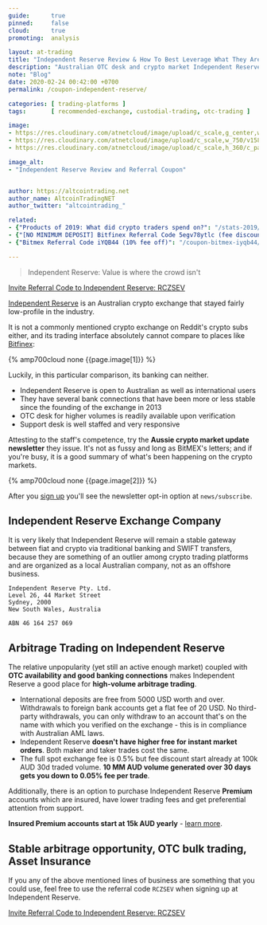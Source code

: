 ```yaml
---
guide:      true
pinned:     false
cloud:      true
promoting:  analysis

layout: at-trading
title: "Independent Reserve Review & How To Best Leverage What They Are Great At"
description: "Australian OTC desk and crypto market Independent Reserve exchange: Value is where the crowd isn't. Referral code: RCZSEV"
note: "Blog"
date: 2020-02-24 00:42:00 +0700
permalink: /coupon-independent-reserve/

categories: [ trading-platforms ]
tags:       [ recommended-exchange, custodial-trading, otc-trading ]

image:
- https://res.cloudinary.com/atnetcloud/image/upload/c_scale,g_center,w_700/c_crop,g_center,h_360,w_700/v1582619682/atnet/var_exchanges/indyres-hero_p11k7b.jpg
- https://res.cloudinary.com/atnetcloud/image/upload/c_scale,w_750/v1582619626/atnet/var_exchanges/Screen_Shot_2020-02-25_at_15.11.57_nxjpsk.png
- https://res.cloudinary.com/atnetcloud/image/upload/c_scale,h_360/c_pad,g_center,h_360,w_700/v1582619626/atnet/var_exchanges/Screen_Shot_2020-02-25_at_15.08.33_ytgqne.png

image_alt:
- "Independent Reserve Review and Referral Coupon"


author: https://altcointrading.net
author_name: AltcoinTradingNET
author_twitter: "altcointrading_"

related:
- {"Products of 2019: What did crypto traders spend on?": "/stats-2019/"}
- {"[NO MINIMUM DEPOSIT] Bitfinex Referral Code 5egv78ytlc (fee discount)": "/coupon-bitfinex-5egv78ytlc/"}
- {"Bitmex Referral Code iYQB44 (10% fee off)": "/coupon-bitmex-iyqb44/"}

---
```


> Independent Reserve: Value is where the crowd isn't

<p><a rel="nofollow" href="http://bit.ly/at-indyres" class="button">Invite Referral Code to Independent Reserve: RCZSEV</a></p>

[Independent Reserve](http://bit.ly/at-indyres) is an Australian crypto exchange that stayed fairly low-profile in the industry.

It is not a commonly mentioned crypto exchange on Reddit's crypto subs either, and its trading interface absolutely cannot compare to places like [Bitfinex](http://bit.ly/at-bfx-banner2020):

{% amp700cloud none {{page.image[1]}} %}

Luckily, in this particular comparison, its banking can neither.

* Independent Reserve is open to Australian as well as international users
* They have several bank connections that have been more or less stable since the founding of the exchange in 2013
* OTC desk for higher volumes is readily available upon verification
* Support desk is well staffed and very responsive

Attesting to the staff's competence, try the **Aussie crypto market update newsletter** they issue. It's not as fussy and long as BitMEX's letters; and if you're busy, it is a good summary of what's been happening on the crypto markets.

{% amp700cloud none {{page.image[2]}} %}

After you [sign up](http://bit.ly/at-indyres) you'll see the newsletter opt-in option at `news/subscribe`.

## Independent Reserve Exchange Company

It is very likely that Independent Reserve will remain a stable gateway between fiat and crypto via traditional banking and SWIFT transfers, because they are something of an outlier among crypto trading platforms and are organized as a local Australian company, not as an offshore business.

```
Independent Reserve Pty. Ltd.
Level 26, 44 Market Street
Sydney, 2000
New South Wales, Australia

ABN 46 164 257 069
```

## Arbitrage Trading on Independent Reserve

The relative unpopularity (yet still an active enough market) coupled with **OTC availability and good banking connections** makes Independent Reserve a good place for **high-volume arbitrage trading**.

* International deposits are free from 5000 USD worth and over. Withdrawals to foreign bank accounts get a flat fee of 20 USD. No third-party withdrawals, you can only withdraw to an account that's on the name with which you verified on the exchange - this is in compliance with Australian AML laws.
* Independent Reserve **doesn't have higher free for instant market orders**. Both maker and taker trades cost the same.
* The full spot exchange fee is 0.5% but fee discount start already at 100k AUD 30d traded volume. **10 MM AUD volume generated over 30 days gets you down to 0.05% fee per trade**.

Additionally, there is an option to purchase Independent Reserve **Premium** accounts which are insured, have lower trading fees and get preferential attention from support.

**Insured Premium accounts start at 15k AUD yearly** - [learn more](http://bit.ly/2wLQhrd).

## Stable arbitrage opportunity, OTC bulk trading, Asset Insurance

If you any of the above mentioned lines of business are something that you could use, feel free to use the referral code `RCZSEV` when signing up at Independent Reserve.  

<p><a rel="nofollow" href="http://bit.ly/at-indyres" class="button">Invite Referral Code to Independent Reserve: RCZSEV</a></p>
